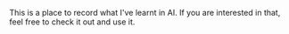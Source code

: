 This is a place to record what I've learnt in AI. If you are interested in that, feel free to check it out and use it. 
